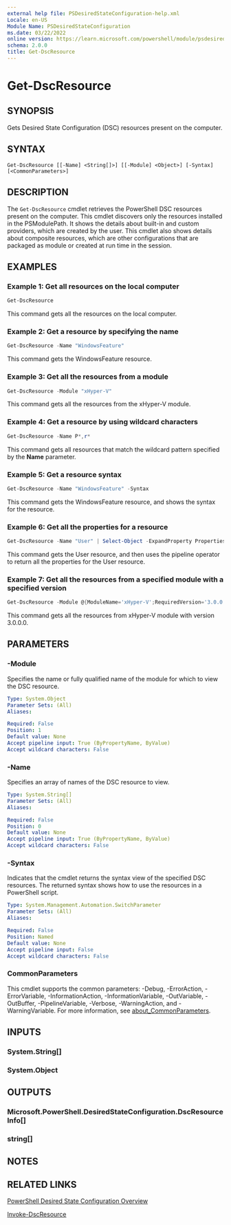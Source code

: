```yaml
---
external help file: PSDesiredStateConfiguration-help.xml
Locale: en-US
Module Name: PSDesiredStateConfiguration
ms.date: 03/22/2022
online version: https://learn.microsoft.com/powershell/module/psdesiredstateconfiguration/get-dscresource?view=dsc-3.0&WT.mc_id=ps-gethelp
schema: 2.0.0
title: Get-DscResource
---
```

# Get-DscResource

## SYNOPSIS
Gets Desired State Configuration (DSC) resources present on the computer.

## SYNTAX

```
Get-DscResource [[-Name] <String[]>] [[-Module] <Object>] [-Syntax] [<CommonParameters>]
```

## DESCRIPTION

The `Get-DscResource` cmdlet retrieves the PowerShell DSC resources present on the computer. This
cmdlet discovers only the resources installed in the PSModulePath. It shows the details about
built-in and custom providers, which are created by the user. This cmdlet also shows details about
composite resources, which are other configurations that are packaged as module or created at run
time in the session.

## EXAMPLES

### Example 1: Get all resources on the local computer

```powershell
Get-DscResource
```

This command gets all the resources on the local computer.

### Example 2: Get a resource by specifying the name

```powershell
Get-DscResource -Name "WindowsFeature"
```

This command gets the WindowsFeature resource.

### Example 3: Get all the resources from a module

```powershell
Get-DscResource -Module "xHyper-V"
```

This command gets all the resources from the xHyper-V module.

### Example 4: Get a resource by using wildcard characters

```powershell
Get-DscResource -Name P*,r*
```

This command gets all resources that match the wildcard pattern specified by the **Name** parameter.

### Example 5: Get a resource syntax

```powershell
Get-DscResource -Name "WindowsFeature" -Syntax
```

This command gets the WindowsFeature resource, and shows the syntax for the resource.

### Example 6: Get all the properties for a resource

```powershell
Get-DscResource -Name "User" | Select-Object -ExpandProperty Properties
```

This command gets the User resource, and then uses the pipeline operator to return all the
properties for the User resource.

### Example 7: Get all the resources from a specified module with a specified version

```powershell
Get-DscResource -Module @{ModuleName='xHyper-V';RequiredVersion='3.0.0.0'}
```

This command gets all the resources from xHyper-V module with version 3.0.0.0.

## PARAMETERS

### -Module

Specifies the name or fully qualified name of the module for which to view the DSC resource.

```yaml
Type: System.Object
Parameter Sets: (All)
Aliases:

Required: False
Position: 1
Default value: None
Accept pipeline input: True (ByPropertyName, ByValue)
Accept wildcard characters: False
```

### -Name

Specifies an array of names of the DSC resource to view.

```yaml
Type: System.String[]
Parameter Sets: (All)
Aliases:

Required: False
Position: 0
Default value: None
Accept pipeline input: True (ByPropertyName, ByValue)
Accept wildcard characters: False
```

### -Syntax

Indicates that the cmdlet returns the syntax view of the specified DSC resources. The returned
syntax shows how to use the resources in a PowerShell script.

```yaml
Type: System.Management.Automation.SwitchParameter
Parameter Sets: (All)
Aliases:

Required: False
Position: Named
Default value: None
Accept pipeline input: False
Accept wildcard characters: False
```

### CommonParameters

This cmdlet supports the common parameters: -Debug, -ErrorAction, -ErrorVariable,
-InformationAction, -InformationVariable, -OutVariable, -OutBuffer, -PipelineVariable, -Verbose,
-WarningAction, and -WarningVariable. For more information, see
[about_CommonParameters](https://go.microsoft.com/fwlink/?LinkID=113216).

## INPUTS

### System.String[]

### System.Object

## OUTPUTS

### Microsoft.PowerShell.DesiredStateConfiguration.DscResourceInfo[]

### string[]

## NOTES

## RELATED LINKS

[PowerShell Desired State Configuration Overview](/powershell/dsc/overview)

[Invoke-DscResource](/powershell/module/PSDesiredStateConfiguration/Invoke-DscResource)
